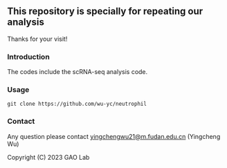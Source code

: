 ## This repository is specially for repeating our analysis
Thanks for your visit!


### Introduction

The codes include the scRNA-seq analysis code.


### Usage
    git clone https://github.com/wu-yc/neutrophil


### Contact
Any question please contact yingchengwu21@m.fudan.edu.cn (Yingcheng Wu)

Copyright (C) 2023 GAO Lab
